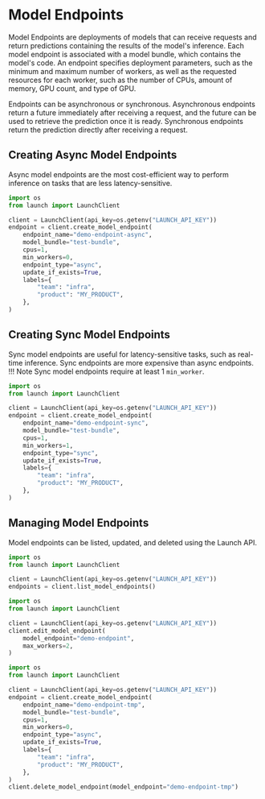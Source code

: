 # Model Endpoints

Model Endpoints are deployments of models that can receive requests and return
predictions containing the results of the model's inference. Each model endpoint
is associated with a model bundle, which contains the model's code. An endpoint
specifies deployment parameters, such as the minimum and maximum number of
workers, as well as the requested resources for each worker, such as the number
of CPUs, amount of memory, GPU count, and type of GPU.

Endpoints can be asynchronous or synchronous. Asynchronous endpoints return
a future immediately after receiving a request, and the future can be used to
retrieve the prediction once it is ready. Synchronous endpoints return the
prediction directly after receiving a request.

## Creating Async Model Endpoints

Async model endpoints are the most cost-efficient way to perform inference on
tasks that are less latency-sensitive.

```py title="Creating an Async Model Endpoint"
import os
from launch import LaunchClient

client = LaunchClient(api_key=os.getenv("LAUNCH_API_KEY"))
endpoint = client.create_model_endpoint(
    endpoint_name="demo-endpoint-async",
    model_bundle="test-bundle",
    cpus=1,
    min_workers=0,
    endpoint_type="async",
    update_if_exists=True,
    labels={
        "team": "infra",
        "product": "MY_PRODUCT",
    },
)
```

## Creating Sync Model Endpoints

Sync model endpoints are useful for latency-sensitive tasks, such as real-time
inference. Sync endpoints are more expensive than async endpoints.
!!! Note
    Sync model endpoints require at least 1 `min_worker`.

```py title="Creating a Sync Model Endpoint"
import os
from launch import LaunchClient

client = LaunchClient(api_key=os.getenv("LAUNCH_API_KEY"))
endpoint = client.create_model_endpoint(
    endpoint_name="demo-endpoint-sync",
    model_bundle="test-bundle",
    cpus=1,
    min_workers=1,
    endpoint_type="sync",
    update_if_exists=True,
    labels={
        "team": "infra",
        "product": "MY_PRODUCT",
    },
)
```

## Managing Model Endpoints

Model endpoints can be listed, updated, and deleted using the Launch API.

```py title="Listing Model Endpoints"
import os
from launch import LaunchClient

client = LaunchClient(api_key=os.getenv("LAUNCH_API_KEY"))
endpoints = client.list_model_endpoints()
```

```py title="Updating a Model Endpoint"
import os
from launch import LaunchClient

client = LaunchClient(api_key=os.getenv("LAUNCH_API_KEY"))
client.edit_model_endpoint(
    model_endpoint="demo-endpoint",
    max_workers=2,
)
```

```py title="Deleting a Model Endpoint"
import os
from launch import LaunchClient

client = LaunchClient(api_key=os.getenv("LAUNCH_API_KEY"))
endpoint = client.create_model_endpoint(
    endpoint_name="demo-endpoint-tmp",
    model_bundle="test-bundle",
    cpus=1,
    min_workers=0,
    endpoint_type="async",
    update_if_exists=True,
    labels={
        "team": "infra",
        "product": "MY_PRODUCT",
    },
)
client.delete_model_endpoint(model_endpoint="demo-endpoint-tmp")
```
